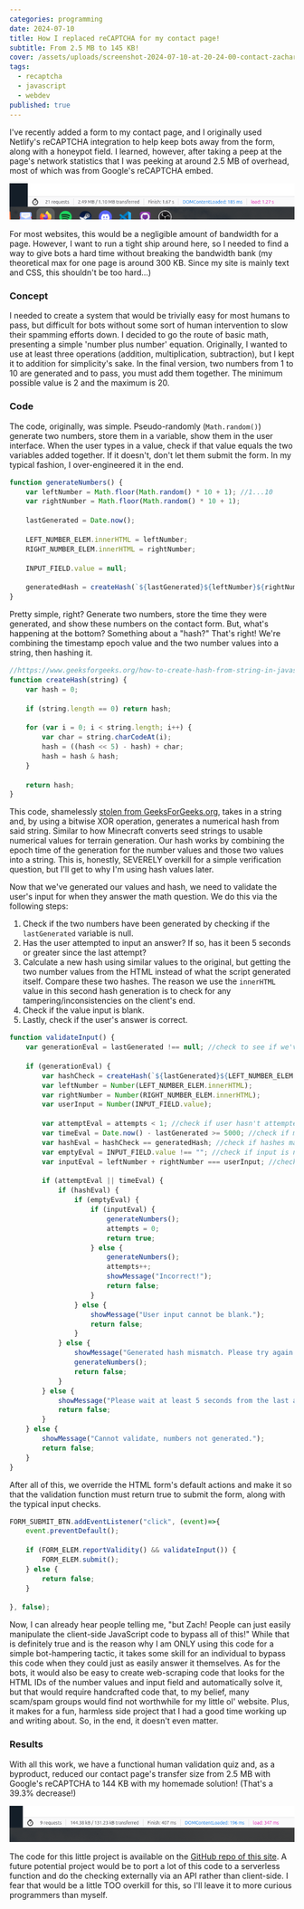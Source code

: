 ```yaml
---
categories: programming
date: 2024-07-10
title: How I replaced reCAPTCHA for my contact page!
subtitle: From 2.5 MB to 145 KB!
cover: /assets/uploads/screenshot-2024-07-10-at-20-24-00-contact-zachary-fetters.png
tags:
  - recaptcha
  - javascript
  - webdev
published: true
---
```

I've recently added a form to my contact page, and I originally used Netlify's reCAPTCHA integration to help keep bots away from the form, along with a honeypot field. I learned, however, after taking a peep at the page's network statistics that I was peeking at around 2.5 MB of overhead, most of which was from Google's reCAPTCHA embed.

![A screenshot of Firefox's network developer tools, showing a total network transfer size of 2.49 MB with Google's reCAPTCHA on the page.](/assets/uploads/screenshot-from-2024-07-10-15-43-57.png)

For most websites, this would be a negligible amount of bandwidth for a page. However, I want to run a tight ship around here, so I needed to find a way to give bots a hard time without breaking the bandwidth bank (my theoretical max for one page is around 300 KB. Since my site is mainly text and CSS, this shouldn't be too hard...)

### Concept

I needed to create a system that would be trivially easy for most humans to pass, but difficult for bots without some sort of human intervention to slow their spamming efforts down. I decided to go the route of basic math, presenting a simple 'number plus number' equation. Originally, I wanted to use at least three operations (addition, multiplication, subtraction), but I kept it to addition for simplicity's sake. In the final version, two numbers from 1 to 10 are generated and to pass, you must add them together. The minimum possible value is 2 and the maximum is 20.

### Code

The code, originally, was simple. Pseudo-randomly (`Math.random()`) generate two numbers, store them in a variable, show them in the user interface. When the user types in a value, check if that value equals the two variables added together. If it doesn't, don't let them submit the form. In my typical fashion, I over-engineered it in the end.

```javascript
function generateNumbers() {
    var leftNumber = Math.floor(Math.random() * 10 + 1); //1...10
    var rightNumber = Math.floor(Math.random() * 10 + 1);

    lastGenerated = Date.now();

    LEFT_NUMBER_ELEM.innerHTML = leftNumber;
    RIGHT_NUMBER_ELEM.innerHTML = rightNumber;

    INPUT_FIELD.value = null;

    generatedHash = createHash(`${lastGenerated}${leftNumber}${rightNumber}`);
}
```

Pretty simple, right? Generate two numbers, store the time they were generated, and show these numbers on the contact form. But, what's happening at the bottom? Something about a "hash?" That's right! We're combining the timestamp epoch value and the two number values into a string, then hashing it.

```javascript
//https://www.geeksforgeeks.org/how-to-create-hash-from-string-in-javascript/
function createHash(string) {
    var hash = 0;

    if (string.length == 0) return hash;

    for (var i = 0; i < string.length; i++) {
        var char = string.charCodeAt(i);
        hash = ((hash << 5) - hash) + char;
        hash = hash & hash;
    }

    return hash;
}
```

This code, shamelessly [stolen from GeeksForGeeks.org](https://www.geeksforgeeks.org/how-to-create-hash-from-string-in-javascript/#using-bitwise-xor-operation), takes in a string and, by using a bitwise XOR operation, generates a numerical hash from said string. Similar to how Minecraft converts seed strings to usable numerical values for terrain generation. Our hash works by combining the epoch time of the generation for the number values and those two values into a string. This is, honestly, SEVERELY overkill for a simple verification question, but I'll get to why I'm using hash values later.

Now that we've generated our values and hash, we need to validate the user's input for when they answer the math question. We do this via the following steps:

1. Check if the two numbers have been generated by checking if the `lastGenerated` variable is null.
2. Has the user attempted to input an answer? If so, has it been 5 seconds or greater since the last attempt?
3. Calculate a new hash using similar values to the original, but getting the two number values from the HTML instead of what the script generated itself. Compare these two hashes. The reason we use the `innerHTML` value in this second hash generation is to check for any tampering/inconsistencies on the client's end.
4. Check if the value input is blank.
5. Lastly, check if the user's answer is correct.

```javascript
function validateInput() {
    var generationEval = lastGenerated !== null; //check to see if we've generated numbers

    if (generationEval) {
        var hashCheck = createHash(`${lastGenerated}${LEFT_NUMBER_ELEM.innerHTML}${RIGHT_NUMBER_ELEM.innerHTML}`);
        var leftNumber = Number(LEFT_NUMBER_ELEM.innerHTML);
        var rightNumber = Number(RIGHT_NUMBER_ELEM.innerHTML);
        var userInput = Number(INPUT_FIELD.value);

        var attemptEval = attempts < 1; //check if user hasn't attempted
        var timeEval = Date.now() - lastGenerated >= 5000; //check if more than 5 seconds passed from last attempt
        var hashEval = hashCheck == generatedHash; //check if hashes match
        var emptyEval = INPUT_FIELD.value !== ""; //check if input is not empty
        var inputEval = leftNumber + rightNumber === userInput; //check if numbers added together equal user value

        if (attemptEval || timeEval) {
            if (hashEval) { 
                if (emptyEval) {
                    if (inputEval) {
                        generateNumbers();
                        attempts = 0;
                        return true;
                    } else {
                        generateNumbers();
                        attempts++;
                        showMessage("Incorrect!");
                        return false;
                    }
                } else {
                    showMessage("User input cannot be blank.");
                    return false;
                }
            } else {
                showMessage("Generated hash mismatch. Please try again.");
                generateNumbers();
                return false;
            }
        } else {
            showMessage("Please wait at least 5 seconds from the last attempt to try again.");
            return false;
        }
    } else {
        showMessage("Cannot validate, numbers not generated.");
        return false;
    }
}
```

After all of this, we override the HTML form's default actions and make it so that the validation function must return true to submit the form, along with the typical input checks.

```javascript
FORM_SUBMIT_BTN.addEventListener("click", (event)=>{
    event.preventDefault();

    if (FORM_ELEM.reportValidity() && validateInput()) {
        FORM_ELEM.submit();
    } else {
        return false;
    }

}, false);
```

Now, I can already hear people telling me, "but Zach! People can just easily manipulate the client-side JavaScript code to bypass all of this!" While that is definitely true and is the reason why I am ONLY using this code for a simple bot-hampering tactic, it takes some skill for an individual to bypass this code when they could just as easily answer it themselves. As for the bots, it would also be easy to create web-scraping code that looks for the HTML IDs of the number values and input field and automatically solve it, but that would require handcrafted code that, to my belief, many scam/spam groups would find not worthwhile for my little ol' website. Plus, it makes for a fun, harmless side project that I had a good time working up and writing about. So, in the end, it doesn't even matter.

### Results

With all this work, we have a functional human validation quiz and, as a byproduct, reduced our contact page's transfer size from 2.5 MB with Google's reCAPTCHA to 144 KB with my homemade solution! (That's a 39.3% decrease!)

![A screenshot of Firefox's network developer tools, showing a total network transfer size of 144.38 KB after removing Google's reCAPTCHA and using my homemade solution.](/assets/uploads/screenshot-from-2024-07-10-19-17-23.png)

The code for this little project is available on the [GitHub repo of this site](https://github.com/zfett/zach.fetters.me/blob/main/assets/script/form-input.js). A future potential project would be to port a lot of this code to a serverless function and do the checking externally via an API rather than client-side. I fear that would be a little TOO overkill for this, so I'll leave it to more curious programmers than myself.
